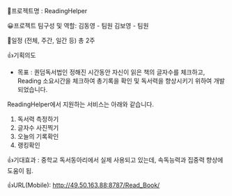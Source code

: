 📁프로젝트명 : ReadingHelper

😀프로젝트 팀구성 및 역할: 
  김동영 - 팀원
  김보영 - 팀원
 
 📆일정 (전체, 주간, 일간 등)
    총 2주

👍기획의도
   - 목표 : 퀀덤독서법인 정해진 시간동안 자신이 읽은 책의 글자수를 체크하고,           
            Reading 소요시간을 체크하여 총기록을 확인 및 독서력을 향상시키기 위하여 개발되었습니다. 

  ReadingHelper에서 지원하는 서비스는 아래와 같습니다.
  1. 독서력 측정하기 
  2. 글자수 사진찍기 
  3. 오늘의 기록확인 
  4. 랭킹확인 

👍기대효과 : 
  중학교 독서동아리에서 실제 사용되고 있는데, 속독능력과 집중력 향상에 도움이 됩. 
  
  👍URL(Mobile): 
    http://49.50.163.88:8787/Read_Book/ 
